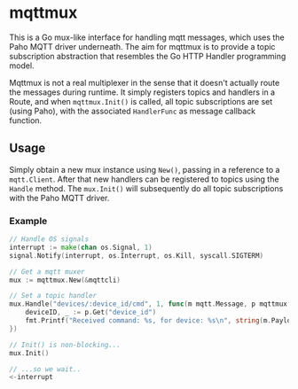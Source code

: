 # mqttmux

This is a Go mux-like interface for handling mqtt messages, which uses the Paho
MQTT driver underneath. The aim for mqttmux is to provide a topic subscription
abstraction that resembles the Go HTTP Handler programming model.

Mqttmux is not a real multiplexer in the sense that it doesn't actually route
the messages during runtime. It simply registers topics and handlers in a Route,
and when `mqttmux.Init()` is called, all topic subscriptions are set (using Paho),
with the associated `HandlerFunc` as message callback function.

## Usage

Simply obtain a new mux instance using `New()`, passing in a reference to a
`mqtt.Client`. After that new handlers can be registered to topics using the
`Handle` method. The `mux.Init()` will subsequently do all topic subscriptions
with the Paho MQTT driver.

### Example

```Go
// Handle OS signals
interrupt := make(chan os.Signal, 1)
signal.Notify(interrupt, os.Interrupt, os.Kill, syscall.SIGTERM)

// Get a mqtt muxer
mux := mqttmux.New(&mqttcli)

// Set a topic handler
mux.Handle("devices/:device_id/cmd", 1, func(m mqtt.Message, p mqttmux.MQTTParams) {
    deviceID, _ := p.Get("device_id")
    fmt.Printf("Received command: %s, for device: %s\n", string(m.Payload()), deviceID)
})

// Init() is non-blocking...
mux.Init()

// ...so we wait..
<-interrupt
```
